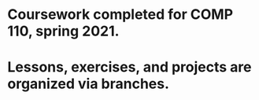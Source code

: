 # Coursework completed for COMP 110, spring 2021.

# Lessons, exercises, and projects are organized via branches.
